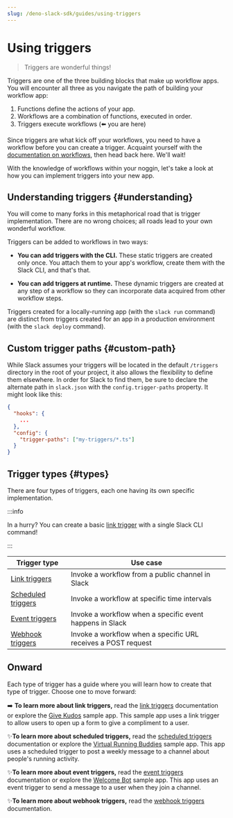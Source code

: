 ```yaml
---
slug: /deno-slack-sdk/guides/using-triggers
---
```


# Using triggers

<PaidPlanBanner />

> Triggers are wonderful things!

Triggers are one of the three building blocks that make up workflow apps. You will encounter all three as you navigate the path of building your workflow app:

1. Functions define the actions of your app.
2. Workflows are a combination of functions, executed in order.
3. Triggers execute workflows (⬅️ you are here)

Since triggers are what kick off your workflows, you need to have a workflow before you can create a trigger. Acquaint yourself with the [documentation on workflows](/deno-slack-sdk/guides/creating-workflows), then head back here. We'll wait!

With the knowledge of workflows within your noggin, let's take a look at how you can implement triggers into your new app.

## Understanding triggers {#understanding}

You will come to many forks in this metaphorical road that is trigger implementation. There are no wrong choices; all roads lead to your own wonderful workflow.

Triggers can be added to workflows in two ways:

* **You can add triggers with the CLI.** These static triggers are created only once. You attach them to your app's workflow, create them with the Slack CLI, and that's that.

* **You can add triggers at runtime.** These dynamic triggers are created at any step of a workflow so they can incorporate data acquired from other workflow steps.

Triggers created for a locally-running app (with the `slack run` command) are distinct from triggers created for an app in a production environment (with the `slack deploy` command).

## Custom trigger paths {#custom-path}

While Slack assumes your triggers will be located in the default `/triggers` directory in the root of your project, it also allows the flexibility to define them elsewhere. In order for Slack to find them, be sure to declare the alternate path in `slack.json` with the `config.trigger-paths` property. It might look like this:

```json
{
  "hooks": {
    ...
  },
  "config": {
    "trigger-paths": ["my-triggers/*.ts"]
  }
}
```

## Trigger types {#types}

There are four types of triggers, each one having its own specific implementation.

:::info 

In a hurry? You can create a basic [link trigger](/deno-slack-sdk/guides/creating-link-triggers) with a single Slack CLI command!

:::

| Trigger type                     | Use case                                                      |
|----------------------------------|---------------------------------------------------------------|
| [Link triggers](/deno-slack-sdk/guides/creating-link-triggers)           | Invoke a workflow from a public channel in Slack              |
| [Scheduled triggers](/deno-slack-sdk/guides/creating-event-triggers) | Invoke a workflow at specific time intervals                  |
| [Event triggers](/deno-slack-sdk/guides/creating-event-triggers)         | Invoke a workflow when a specific event happens in Slack      |
| [Webhook triggers](/deno-slack-sdk/guides/creating-webhook-triggers)     | Invoke a workflow when a specific URL receives a POST request |

## Onward

Each type of trigger has a guide where you will learn how to create that type of trigger. Choose one to move forward:

➡️ **To learn more about link triggers,** read the [link triggers](/deno-slack-sdk/guides/creating-link-triggers) documentation or explore the [Give Kudos](/deno-slack-sdk/tutorials/give-kudos-app) sample app. This sample app uses a link trigger to allow users to open up a form to give a compliment to a user.

✨**To learn more about scheduled triggers,** read the [scheduled triggers](/deno-slack-sdk/guides/creating-event-triggers) documentation or explore the [Virtual Running Buddies](/deno-slack-sdk/tutorials/virtual-running-buddies-app) sample app. This app uses a scheduled trigger to post a weekly message to a channel about people's running activity.

✨**To learn more about event triggers,** read the [event triggers](/deno-slack-sdk/guides/creating-event-triggers) documentation or explore the [Welcome Bot](/deno-slack-sdk/tutorials/welcome-bot) sample app. This app uses an event trigger to send a message to a user when they join a channel.

✨**To learn more about webhook triggers,** read the [webhook triggers](/deno-slack-sdk/guides/creating-webhook-triggers) documentation.